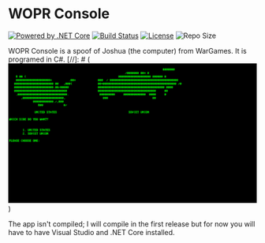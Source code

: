 # WOPR Console
[![Powered by .NET Core](https://img.shields.io/badge/Powered%20by-.NET%20Core-512BD4?style=flat-square&logo=visual-studio)](dotnet.microsoft.com)
[![Build Status](https://img.shields.io/appveyor/build/Gravy59/WOPR-Console?style=flat-square)](https://travis-ci.org/Gravy59/WOPR-Console)
[![License](https://img.shields.io/github/license/gravy59/wopr-console.svg?label=License&style=flat-square)](https://github.com/Gravy59/WOPR-Console/blob/master/LICENSE)
![Repo Size](https://img.shields.io/github/repo-size/Gravy59/WOPR-Console?style=flat-square)

WOPR Console is a spoof of Joshua (the computer) from WarGames. It is programed in C#.
[//]: # (![A demo of the console application](img/demo-1.png))

The app isn't compiled; I will compile in the first release but for now you will have to have Visual Studio and .NET Core installed.
